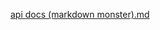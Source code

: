 [api docs (markdown monster).md](https://github.com/Blizzrard/graceShopperBackend/files/11963768/api.docs.markdown.monster.md)
